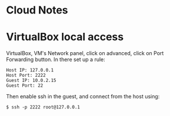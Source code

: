 Cloud Notes
=====

# VirtualBox local access
VirtualBox, VM's Network panel, click on advanced, click on Port Forwarding button. In there set up a rule:

```
Host IP: 127.0.0.1
Host Port: 2222
Guest IP: 10.0.2.15
Guest Port: 22
```

Then enable ssh in the guest, and connect from the host using:

```
$ ssh -p 2222 root@127.0.0.1
```
